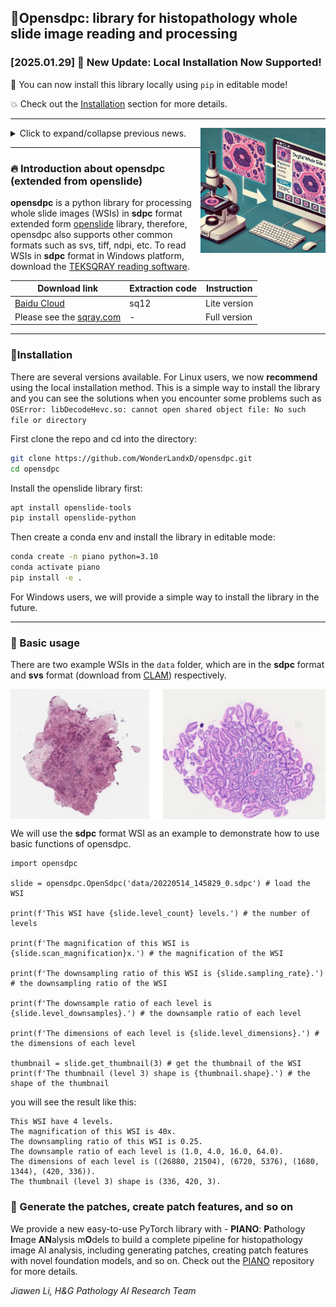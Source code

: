 ## 🌟Opensdpc: library for histopathology whole slide image reading and processing 

### [2025.01.29] 🚀 New Update: Local Installation Now Supported!  

🎉 You can now install this library locally using `pip` in editable mode!

💥 Check out the [Installation](#installation) section for more details. 

----------

<img src="cover/pathology_slide_to_wsi_sdpc.png" width="200px" align="right" />

<details>
  <summary>Click to expand/collapse previous news.</summary>

### 📚Updating News
#### 🧀 2024.09.27
We have reorganized the previous pipeline and opened a new python library called opensdpc. Here are some of its features:
1. Corrected the usage of some functions in the previous sdpc-for-python and sdpc-linux libraries. Now they are completely aligned with the openslide library. Specifically, the following two contents have been changed: 
  -  `slide.level_dimension` -> `slide.level_dimensions`
  -  `img = Image.fromarray(slide.read_region((cut_x, cut_y), patch_level, (tile_size, tile_size)))` -> `img = slide.read_region((x_start, y_start), args.WSI_level, (x_offset, y_offset)).convert('RGB')`
2. The previous method required changing the environment variables, now it is no longer neccessary to modify them manually
3. The previous sdpc and openslide library have been integrated, now a unified interface is used to call them. Therefore, the opensdpc supports .sdpc and all WSI formats supported by other openslide libraries.

#### 🧀 2024.09.22
1. Some users' machines are not compatible with the latest compiled packages. For this reason, you can still use old versions. See: [old version for sdpc library](https://github.com/WonderLandxD/sdpc-for-python/tree/4c03a32473eb88f24283446c0967e5053f083896).
2. Due to copyright restrictions, I cannot directly provide the software for converting sdpc to svs. I am actively communicating with the company and providing an open source interface. Please contact the slide-scanner after-sales staff to request it. See [sqray.com](https://www.sqray.com/service/scanFilm) for more details.
3. Provide an example for generating patches with multiple thread in order to provide pre-processing for huge datasets. See [this subsection](https://github.com/WonderLandxD/sdpc-for-python/tree/main?tab=readme-ov-file#demo-code-of-using-sdpc-and-openslide-library-to-crop-the-patches).

[Note]
 please use **version==1.5** if you want to use sdpc-linux. I may be slow to reply, thank you for the patience 😊.

If you don't know how to deal with the old version, here is a simple plug-and-play process:
- Step1: Click the [Tsinghua cloud link](https://cloud.tsinghua.edu.cn/f/d1da5598c9c849d98e3f/?dl=1) to download LINUX.zip directly;
- Step2: Replace the unzipped LINUX folder with the LINUX folder of the sdpc package in your own environment;
- Step3: Write the absolute path of the LINUX folder and the ffmpeg folder inside it into the environment variable, see the issue [#2](https://github.com/WonderLandxD/sdpc-for-python/issues/2) for more details
- Step4: Just enter `import sdpc` in python to use it. 

#### 🧀 2024.02.03
1. Updated Part "Troubleshooting"

#### 🧀 2023.12.26
1. **sdpc-linux** and **sdpc-win** are no longer be updated. The latest library **sdpc-for-python** is a new version for Sdpc Python library, which can be used in both Windows and Linux Systems.
2. The color correction has been updated. Now the color of the cropped patches are consistent with the color in the reading software.
3. Changed function name `level_downsample` to `level_downsamples`.
4. Chineses paths have been supported.
5. Added a function to view the magnification directly: `wsi.scan_magnification()`.
6. Added a function to view the sampling ratio directly：`wsi.sampling_rate()`.
7. Added a function of obtaining the thumbnail image: `wsi.get_thumbnail(thumbnail_level)`.
8. The `wsi.crop_patches()` function has been added. Now you can call the function directly in the code to separate the foreground tissue area and crop the patches (Using Pillow Library to save patches).
9. Added a option that can normalize images in `wsi.crop_patches()` function, it normalizes by H and E channels.

</details>


    

---------

### 🔥 Introduction about opensdpc (extended from openslide)

**opensdpc** is a python library for processing whole slide images (WSIs) in **sdpc** format extended form [openslide](https://openslide.org/) library, therefore, opensdpc also supports other common formats such as svs, tiff, ndpi, etc. To read WSIs in **sdpc** format in Windows platform, download the [TEKSQRAY reading software](https://www.sqray.com/Download).

|  Download link | Extraction code | Instruction |
|  ----  | ----  | ----  |
| [Baidu Cloud](https://pan.baidu.com/s/1A4oOSlS2pCTsSRmQ_eCljQ)  | sq12 | Lite version |
| Please see the [sqray.com](https://www.sqray.com/Download) | - | Full version |

--------

### 🎈Installation
There are several versions available. For Linux users, we now **recommend** using the local installation method. This is a simple way to install the library and you can see the solutions when you encounter some problems such as `OSError: libDecodeHevc.so: cannot open shared object file: No such file or directory`

First clone the repo and cd into the directory:
```sh
git clone https://github.com/WonderLandxD/opensdpc.git
cd opensdpc
```

Install the openslide library first:
```sh
apt install openslide-tools
pip install openslide-python
```

Then create a conda env and install the library in editable mode:
```sh
conda create -n piano python=3.10
conda activate piano
pip install -e .
```

For Windows users, we will provide a simple way to install the library in the future.

---------

### 🚀 Basic usage
There are two example WSIs in the `data` folder, which are in the **sdpc** format and **svs** format (download from [CLAM](https://github.com/mahmoodlab/CLAM/blob/master/heatmaps/demo/slides/C3L-01663-21.svs)) respectively. 

<img src="cover/slide_demo.png" width="700px" align="center"/>

We will use the **sdpc** format WSI as an example to demonstrate how to use basic functions of opensdpc.

```
import opensdpc

slide = opensdpc.OpenSdpc('data/20220514_145829_0.sdpc') # load the WSI

print(f'This WSI have {slide.level_count} levels.') # the number of levels

print(f'The magnification of this WSI is {slide.scan_magnification}x.') # the magnification of the WSI

print(f'The downsampling ratio of this WSI is {slide.sampling_rate}.') # the downsampling ratio of the WSI

print(f'The downsample ratio of each level is {slide.level_downsamples}.') # the downsample ratio of each level

print(f'The dimensions of each level is {slide.level_dimensions}.') # the dimensions of each level

thumbnail = slide.get_thumbnail(3) # get the thumbnail of the WSI
print(f'The thumbnail (level 3) shape is {thumbnail.shape}.') # the shape of the thumbnail
```

you will see the result like this:
```
This WSI have 4 levels.
The magnification of this WSI is 40x.
The downsampling ratio of this WSI is 0.25.
The downsample ratio of each level is (1.0, 4.0, 16.0, 64.0).
The dimensions of each level is ((26880, 21504), (6720, 5376), (1680, 1344), (420, 336)).
The thumbnail (level 3) shape is (336, 420, 3).
```

### 🚉 Generate the patches, create patch features, and so on

We provide a new easy-to-use PyTorch library with - **PIANO**: **P**athology **I**mage **AN**alysis m**O**dels to build a complete pipeline for histopathology image AI analysis, including generating patches, creating patch features with novel foundation models, and so on. Check out the [PIANO](https://github.com/WonderLandxD/PIANO) repository for more details.


*Jiawen Li, H&G Pathology AI Research Team*
